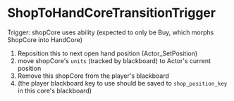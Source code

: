 # ShopToHandCoreTransitionTrigger

Trigger: shopCore uses ability (expected to only be Buy, which morphs ShopCore into HandCore)

1. Reposition this to next open hand position (Actor_SetPosition)
2. move shopCore's `units` (tracked by blackboard) to Actor's current position
3. Remove this shopCore from the player's blackboard
  1. (the player blackboard key to use should be saved to `shop_position_key` in this core's blackboard)
